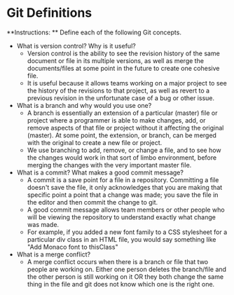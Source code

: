 # Git Definitions

**Instructions: ** Define each of the following Git concepts.

* What is version control?  Why is it useful?
  * Version control is the ability to see the revision history of the same document or file in its multiple versions, as well as merge the documents/files at some point in the future to create one cohesive file.
  * It is useful because it allows teams working on a major project to see the history of the revisions to that project, as well as revert to a previous revision in the unfortunate case of a bug or other issue.
* What is a branch and why would you use one?
  * A branch is essentially an extension of a particular (master) file or project where a programmer is able to make changes, add, or remove aspects of that file or project without it affecting the original (master). At some point, the extension, or branch, can be merged with the original to create a new file or project.
  * We use branching to add, remove, or change a file, and to see how the changes would work in that sort of limbo environment, before merging the changes with the very important master file.
* What is a commit? What makes a good commit message?
  * A commit is a save point for a file in a repository. Committing a file doesn't save the file, it only acknowledges that you are making that specific point a point that a change was made; you save the file in the editor and then commit the change to git.
  * A good commit message allows team members or other people who will be viewing the repository to understand exactly what change was made.
  * For example, if you added a new font family to a CSS stylesheet for a particular div class in an HTML file, you would say something like "Add Monaco font to thisClass"
* What is a merge conflict?
  * A merge conflict occurs when there is a branch or file that two people are working on. Either one person deletes the branch/file and the other person is still working on it OR they both change the same thing in the file and git does not know which one is the right one. 
